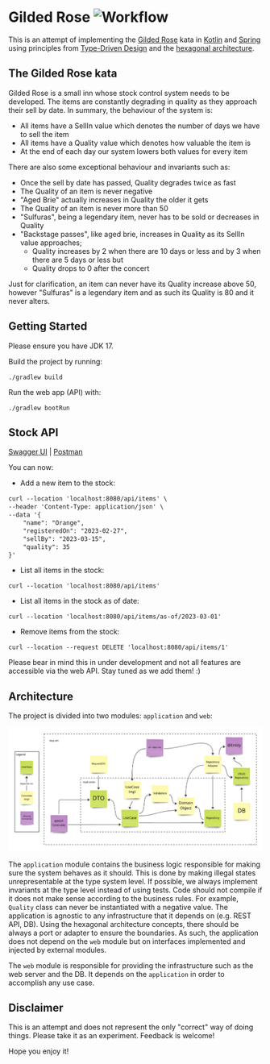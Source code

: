 # Gilded Rose ![Workflow](https://github.com/jivagoalves/gilded-rose/actions/workflows/gradle.yml/badge.svg)

This is an attempt of implementing the [Gilded Rose](https://kata-log.rocks/gilded-rose-kata) kata in [Kotlin](https://kotlinlang.org) and [Spring](https://spring.io/) using principles from [Type-Driven Design](https://fsharpforfunandprofit.com/series/designing-with-types) and
the [hexagonal architecture](https://en.wikipedia.org/wiki/Hexagonal_architecture_(software)). 

## The Gilded Rose kata

Gilded Rose is a small inn whose stock control system needs to be developed. The items are constantly degrading in quality as they approach their sell by date. In summary, the behaviour of the system is:

* All items have a SellIn value which denotes the number of days we have to sell the item
* All items have a Quality value which denotes how valuable the item is
* At the end of each day our system lowers both values for every item

There are also some exceptional behaviour and invariants such as:

* Once the sell by date has passed, Quality degrades twice as fast
* The Quality of an item is never negative
* "Aged Brie" actually increases in Quality the older it gets
* The Quality of an item is never more than 50
* "Sulfuras", being a legendary item, never has to be sold or decreases in Quality
* "Backstage passes", like aged brie, increases in Quality as its SellIn value approaches;
  * Quality increases by 2 when there are 10 days or less and by 3 when there are 5 days or less but
  * Quality drops to 0 after the concert

Just for clarification, an item can never have its Quality increase above 50, however "Sulfuras" is a legendary item and as such its Quality is 80 and it never alters.

## Getting Started

Please ensure you have JDK 17.

Build the project by running:
```
./gradlew build
```

Run the web app (API) with:
```
./gradlew bootRun
```

## Stock API

[Swagger UI](http://localhost:8080/swagger-ui/index.html) | [Postman](Stock%20API.postman.json)

You can now:

* Add a new item to the stock:
```
curl --location 'localhost:8080/api/items' \
--header 'Content-Type: application/json' \
--data '{
    "name": "Orange",
    "registeredOn": "2023-02-27",
    "sellBy": "2023-03-15",
    "quality": 35
}'
```

* List all items in the stock:
```
curl --location 'localhost:8080/api/items'
```

* List all items in the stock as of date:
```
curl --location 'localhost:8080/api/items/as-of/2023-03-01'
```

* Remove items from the stock:
```
curl --location --request DELETE 'localhost:8080/api/items/1'
```

Please bear in mind this in under development and not all features are accessible via the web API. Stay tuned as we add them! :)

## Architecture

The project is divided into two modules: `application` and `web`:

![Architecture.jpg](https://github.com/jivagoalves/gilded-rose/blob/master/docs/Architecture.jpg?raw=true)

The `application` module contains the business logic responsible for making sure the system behaves as it should. This is done by making illegal states unrepresentable at the type system level. If possible, we always implement invariants at the type level instead of using tests. Code should not compile if it does not make sense according to the business rules. For example, `Quality` class can never be instantiated with a negative value. The application is agnostic to any infrastructure that it depends on (e.g. REST API, DB). Using the hexagonal architecture concepts, there should be always a port or adapter to ensure the boundaries. As such, the application does not depend on the `web` module but on interfaces implemented and injected by external modules.

The `web` module is responsible for providing the infrastructure such as the web server and the DB. It depends on the `application` in order to accomplish any use case.

## Disclaimer

This is an attempt and does not represent the only "correct" way of doing things. Please take it as an experiment. Feedback is welcome!

Hope you enjoy it!
